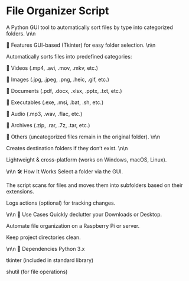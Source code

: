 # File Organizer Script

A Python GUI tool to automatically sort files by type into categorized folders.
\n\n

📌 Features
GUI-based (Tkinter) for easy folder selection.
\n\n

Automatically sorts files into predefined categories:

📁 Videos (.mp4, .avi, .mov, .mkv, etc.)

📁 Images (.jpg, .jpeg, .png, .heic, .gif, etc.)

📁 Documents (.pdf, .docx, .xlsx, .pptx, .txt, etc.)

📁 Executables (.exe, .msi, .bat, .sh, etc.)

📁 Audio (.mp3, .wav, .flac, etc.)

📁 Archives (.zip, .rar, .7z, .tar, etc.)

📁 Others (uncategorized files remain in the original folder).
\n\n

Creates destination folders if they don’t exist.
\n\n

Lightweight & cross-platform (works on Windows, macOS, Linux).

\n\n
🛠️ How It Works
Select a folder via the GUI.

The script scans for files and moves them into subfolders based on their extensions.

Logs actions (optional) for tracking changes.

\n\n
🚀 Use Cases
Quickly declutter your Downloads or Desktop.

Automate file organization on a Raspberry Pi or server.

Keep project directories clean.

\n\n
🔧 Dependencies
Python 3.x

tkinter (included in standard library)

shutil (for file operations)
